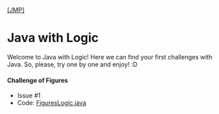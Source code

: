 [[JMP]](https://git.epam.com/Edson_Prestes/java-mentoring-program/)

# Java with Logic

Welcome to Java with Logic! Here we can find your first challenges with Java. So, please, try one by one and enjoy! :D

#### Challenge of Figures

* Issue #1
* Code: [FiguresLogic.java](https://git.epam.com/Edson_Prestes/java-mentoring-program/blob/master/java-logic/src/main/java/com/epam/mentoring/java/challange/PictureLogic.java)
